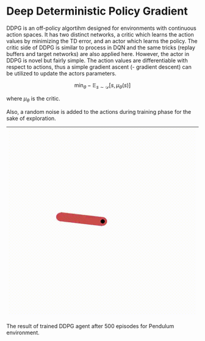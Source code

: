 # Deep Deterministic Policy Gradient

DDPG is an off-policy algortihm designed for environments with continuous action spaces. It has two distinct networks, a critic which learns the action values by minimizing the TD error, and an actor which learns the policy. The critic side of DDPG is similar to process in DQN and the same tricks (replay buffers and target networks) are also applied here. However, the actor in DDPG is novel but fairly simple. The action values are differentiable with respect to actions, thus a simple gradient ascent (- gradient descent) can be utilized to update the actors parameters.

$$
\min_{\theta} -\mathbb{E}_{s \sim \mathcal{D}}[ s, \mu_{\theta}(s)]
$$

where $\mu_{\theta}$ is the critic.

Also, a random noise is added to the actions during training phase for the sake of exploration.

![](gifs/pendulum.gif) |  
:-------------------------:|
The result of trained DDPG agent after 500 episodes for Pendulum environment.